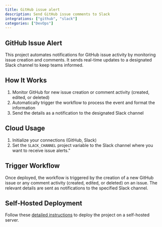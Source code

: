 ```yaml
---
title: GitHub issue alert
description: Send GitHub issue comments to Slack
integrations: ["github", "slack"]
categories: ["DevOps"]
---
```


## GitHub Issue Alert

This project automates notifications for GitHub issue activity by monitoring issue creation and comments. It sends real-time updates to a designated Slack channel to keep teams informed.

## How It Works

1. Monitor GitHub for new issue creation or comment activity (created, edited, or deleted)
2. Automatically trigger the workflow to process the event and format the information
3. Send the details as a notification to the designated Slack channel

## Cloud Usage

1. Initialize your connections (GitHub, Slack)
2. Set the `SLACK_CHANNEL` project variable to the Slack channel where you want to receive issue alerts."

## Trigger Workflow

Once deployed, the workflow is triggered by the creation of a new GitHub issue or any comment activity (created, edited, or deleted) on an issue. The relevant details are sent as notifications to the specified Slack channel.

## Self-Hosted Deployment

Follow these [detailed instructions](https://docs.autokitteh.com/get_started/deployment) to deploy the project on a self-hosted server.
